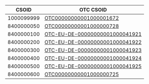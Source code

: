 | CSOID      | OTC CSOID                                                                                                          |
| ---------- | ------------------------------------------------------------------------------------------------------------------ |
| 1000099999 | [OTC00000000001000001672](https://auth.otc.t-systems.com/authui/saml/login?xdomain_id=00000000001000001672)        |
| 8400000050 | [OTC00000000001000000728](https://auth.otc.t-systems.com/authui/saml/login?xdomain_id=00000000001000000728)        |
| 8400000100 | [OTC-EU-DE-00000000001000041921](https://auth.otc.t-systems.com/authui/saml/login?xdomain_id=00000000001000041921) |
| 8400000200 | [OTC-EU-DE-00000000001000041922](https://auth.otc.t-systems.com/authui/saml/login?xdomain_id=00000000001000041922) |
| 8400000300 | [OTC-EU-DE-00000000001000041923](https://auth.otc.t-systems.com/authui/saml/login?xdomain_id=00000000001000041923) |
| 8400000400 | [OTC-EU-DE-00000000001000041924](https://auth.otc.t-systems.com/authui/saml/login?xdomain_id=00000000001000041924) |
| 8400000500 | [OTC-EU-DE-00000000001000041925](https://auth.otc.t-systems.com/authui/saml/login?xdomain_id=00000000001000041925) |
| 8400000600 | [OTC00000000001000000725](https://auth.otc.t-systems.com/authui/saml/login?xdomain_id=00000000001000000725)        |

